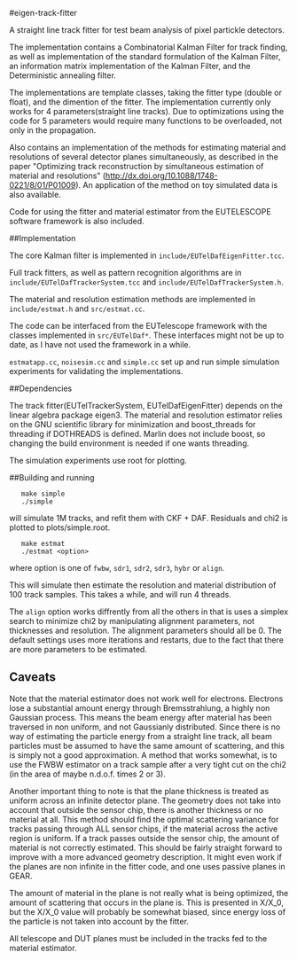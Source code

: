 #eigen-track-fitter

A straight line track fitter for test beam analysis of pixel partickle detectors.

The implementation contains a Combinatorial Kalman Filter for track finding, as well as implementation of the standard formulation of the Kalman Filter, an information matrix implementation of the Kalman Filter, and the Deterministic annealing filter. 

The implementations are template classes, taking the fitter type (double or float), and the dimention of the fitter. The implementation currently only works for 4 parameters(straight line tracks). Due to optimizations using the code for 5 parameters would require many functions to be overloaded, not only in the propagation. 

Also contains an implementation of the methods for estimating material and resolutions of several detector planes simultaneously, as described in the paper "Optimizing track reconstruction by simultaneous estimation of material and resolutions" (http://dx.doi.org/10.1088/1748-0221/8/01/P01009). An application of the method on toy simulated data is also available.

Code for using the fitter and material estimator from the EUTELESCOPE software framework is also included.

##Implementation

The core Kalman filter is implemented in `include/EUTelDafEigenFitter.tcc`.

Full track fitters, as well as pattern recognition algorithms are in `include/EUTelDafTrackerSystem.tcc` and `include/EUTelDafTrackerSystem.h`.

The material and resolution estimation methods are implemented in `include/estmat.h` and `src/estmat.cc`.

The code can be interfaced from the EUTelescope framework with the classes implemented in `src/EUTelDaf*`. These interfaces might not be up to date, as I have not used the framework in a while.

`estmatapp.cc`, `noisesim.cc` and `simple.cc` set up and run simple simulation experiments for validating the implementations.

##Dependencies

The track fitter(EUTelTrackerSystem, EUTelDafEigenFitter) depends on the linear algebra package eigen3. The material and resolution estimator relies on the GNU scientific library for minimization and boost_threads for threading if DOTHREADS is defined. Marlin does not include boost, so changing the build environment is needed if one wants threading.

The simulation experiments use root for plotting.

##Building and running

	   make simple
	   ./simple
will simulate 1M tracks, and refit them with CKF + DAF. Residuals and chi2 is plotted to plots/simple.root.

	   make estmat
	   ./estmat <option>
where option is one of `fwbw`, `sdr1`, `sdr2`, `sdr3`, `hybr` or `align`.

This will simulate then estimate the resolution and material distribution of 100 track samples. This takes a while, and will run 4 threads.

The `align` option works diffrently from all the others in that is uses a simplex search to minimize chi2 by manipulating alignment parameters, not thicknesses and resolution. The alignment parameters should all be 0. The default settings uses more iterations and restarts, due to the fact that there are more parameters to be estimated.

## Caveats
Note that the material estimator does not work well for electrons. Electrons lose a substantial amount energy through Bremsstrahlung, a highly non Gaussian process. This means the beam energy after material has been traversed in non uniform, and not Gaussianly distributed. Since there is no way of estimating the particle energy from a straight line track, all beam particles must be assumed to have the same amount of scattering, and this is simply not a good approximation. A method that works somewhat, is to use the FWBW estimator on a track sample after a very tight cut on the chi2 (in the area of maybe n.d.o.f. times 2 or 3).

Another important thing to note is that the plane thickness is treated as uniform across an infinite detector plane. The geometry does not take into account that outside the sensor chip, there is another thickness or no material at all. This method should find the optimal scattering variance for tracks passing through ALL sensor chips, if the material across the active region is uniform. If a track passes outside the sensor chip, the amount of material is not correctly estimated. This should be fairly straight forward to improve with a more advanced geometry description. It might even work if the planes are non infinite in the fitter code, and one uses passive planes in GEAR.

The amount of material in the plane is not really what is being optimized, the amount of scattering that occurs in the plane is. This is presented in X/X_0, but the X/X_0 value will probably be somewhat biased, since energy loss of the particle is not taken into account by the fitter.

All telescope and DUT planes must be included in the tracks fed to the material estimator. 